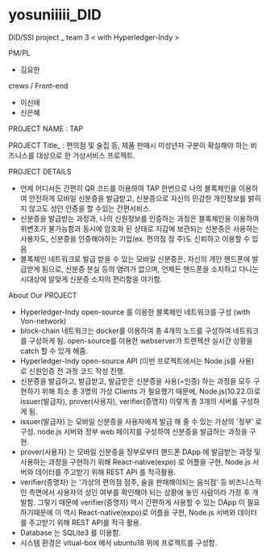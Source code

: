 # yosuniiiii_DID
 DID/SSI project _ team 3  <  with Hyperledger-Indy >
 
PM/PL 
- 김요한

crews / Front-end
- 이신애
- 신은혜
 
 
 
 PROJECT NAME 
  : TAP 
  
 PROJECT Title_ 
  : 편의점 및 술집 등, 제품 판매시 미성년자 구분이 확실해야 하는 비즈니스를 대상으로 한 가상서비스 프로젝트. 
 
 PROJECT DETAILS
   - 언제 어디서든 간편히 QR 코드를 이용하여 TAP 한번으로 나의 블록체인을 이용하여 안전하게 모바일 신분증을 발급받고, 신분증으로 자신의 민감한 개인정보를 밝히지 않고도 성인 인증을 할 수있는 간편서비스.
   - 신분증을 발급받는 과정과, 나의 신원정보를 인증하는 과정은 블록체인을 이용하여 위변조가 불가능함과 동시에 암호화 된 상태로 지갑에 보관되는 신분증은 사용하는 사용자도, 신분증을 인증해야하는 기업(ex.  편의점 점
     주)도 신뢰하고 이용할 수 있음 
   - 블록체인 네트워크로 발급 받을 수 있는 모바일 신분증은, 자신의 개인 핸드폰에 발급받게 됨으로, 신분증 분실 등의 염려가 없으며, 언제든 핸드폰을 소지하고 다니는 시대상에 알맞게 신분증 소지의 편리함을 야기함.
 
 
 
 About Our PROJECT
   - Hyperledger-Indy open-source 를 이용한 블록체인 네트워크를 구성 (with Von-network) 
   - block-chain 네트워크는 docker를 이용하여 총 4개의 노드를 구성하여 네트워크를 구성하게 됨. open-source를 이용한 webserver가 트랜젝션 실시간 상황을 catch 할 수 있게 해줌.
   - Hyperledger-Indy open-source API (이번 프로젝트에서는 Node.js를 사용) 로 신원인증 전 과정 코드 작성 진행.
   - 신분증을 발급하고, 발급받고, 발급받은 신분증을 사용(=인증) 하는 과정을 모두 구현하기 위해 최소 총 3명의 가상 Clients 가 필요했기 때문에,
     Node.js(10.22.0)로 issuer(발급자), prover(사용자), verifier(증명자) 이렇게 총 3개의 서버를 구성하게 됨.
   - issuer(발급자) 는 모바일 신분증을 사용자에게 발급 해 줄 수 있는 가상의 '정부' 로 구성. node.js 서버와 정부 web 페이지를 구성하여 신분증을 발급하는 과정을 구현.
   - prover(사용자) 는 모바일 신분증을 정부로부터 핸드폰 DApp 에 발급받는 과정 및 사용하는 과정을 구현하기 위해 React-native(expo) 로 어플을 구현, Node.js 서버와 데이터를 주고받기 위해 REST API 
     를 적극활용.
   - verifier(증명자) 는 '가상의 편의점 점주, 술을 판매해야되는 음식점' 등 비즈니스적인 측면에서 사용자의 성인 여부를 확인해야 되는 상황에 놓인 사람이라 가정 후 개발함. 
     그렇기 때문에 verifier(증명자) 역시 간편하게 사용할 수 있는 DApp 이 필요하기때문에 이 역시 React-native(expo)로 어플을 구현, Node.js 서버와 데이터를 주고받기 위해 REST API를 적극 활용.
   - Database 는 SQLite3 를 이용함.
   - 시스템 환경은 vitual-box 에서 ubuntu18 위에 프로젝트를 구성함.
   
   
 


